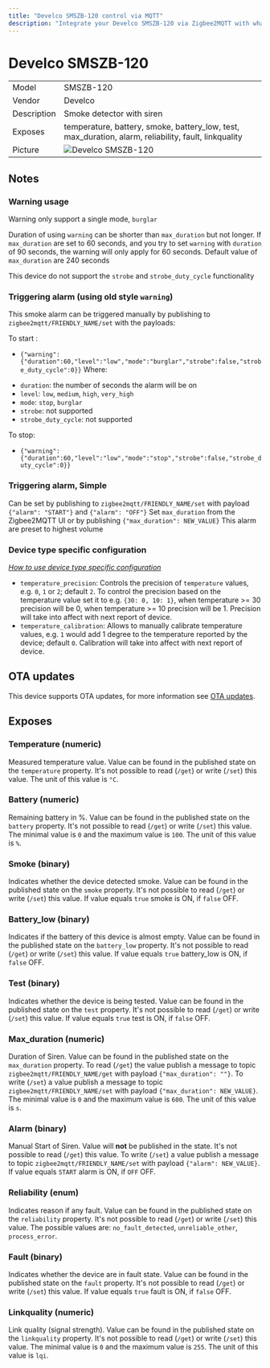 ```yaml
---
title: "Develco SMSZB-120 control via MQTT"
description: "Integrate your Develco SMSZB-120 via Zigbee2MQTT with whatever smart home infrastructure you are using without the vendors bridge or gateway."
---
```


<!-- !!!! -->
<!-- ATTENTION: This file is auto-generated through docgen! -->
<!-- You can only edit the "## Notes"-Section. -->
<!-- !!!! -->

# Develco SMSZB-120

|     |     |
|-----|-----|
| Model | SMSZB-120  |
| Vendor  | Develco  |
| Description | Smoke detector with siren |
| Exposes | temperature, battery, smoke, battery_low, test, max_duration, alarm, reliability, fault, linkquality |
| Picture | ![Develco SMSZB-120](https://psi-4ward.github.io/zigbee2mqtt-docs/images/devices/SMSZB-120.jpg) |


## Notes


### Warning usage
Warning only support a single mode, `burglar`

Duration of using `warning` can be shorter than `max_duration` but not longer. If `max_duration` are set to 60 seconds, and you try to set `warning` with `duration` of 90 seconds, the warning will only apply for 60 seconds. Default value of `max_duration` are 240 seconds

This device do not support the `strobe` and `strobe_duty_cycle` functionality


### Triggering alarm (using old style `warning`)
This smoke alarm can be triggered manually by publishing to `zigbee2mqtt/FRIENDLY_NAME/set` with the payloads:

To start :
* `{"warning":{"duration":60,"level":"low","mode":"burglar","strobe":false,"strobe_duty_cycle":0}}`
Where:
- `duration`: the number of seconds the alarm will be on
- `level`: `low`, `medium`, `high`, `very_high`
- `mode`: `stop`, `burglar`
- `strobe`: not supported
- `strobe_duty_cycle`: not supported

To stop:
* `{"warning":{"duration":60,"level":"low","mode":"stop","strobe":false,"strobe_duty_cycle":0}}`

### Triggering alarm, Simple
Can be set by publishing to `zigbee2mqtt/FRIENDLY_NAME/set` with payload `{"alarm": "START"}` and `{"alarm": "OFF"}`
Set `max_duration` from the Zigbee2MQTT UI or by publishing `{"max_duration": NEW_VALUE}`
This alarm are preset to highest volume

### Device type specific configuration
*[How to use device type specific configuration](../guide/configuration/#device-specific-configuration)*

* `temperature_precision`: Controls the precision of `temperature` values,
e.g. `0`, `1` or `2`; default `2`.
To control the precision based on the temperature value set it to e.g. `{30: 0, 10: 1}`,
when temperature >= 30 precision will be 0, when temperature >= 10 precision will be 1. Precision will take into affect with next report of device.
* `temperature_calibration`: Allows to manually calibrate temperature values,
e.g. `1` would add 1 degree to the temperature reported by the device; default `0`. Calibration will take into affect with next report of device.


## OTA updates
This device supports OTA updates, for more information see [OTA updates](../information/ota_updates.md).


## Exposes

### Temperature (numeric)
Measured temperature value.
Value can be found in the published state on the `temperature` property.
It's not possible to read (`/get`) or write (`/set`) this value.
The unit of this value is `°C`.

### Battery (numeric)
Remaining battery in %.
Value can be found in the published state on the `battery` property.
It's not possible to read (`/get`) or write (`/set`) this value.
The minimal value is `0` and the maximum value is `100`.
The unit of this value is `%`.

### Smoke (binary)
Indicates whether the device detected smoke.
Value can be found in the published state on the `smoke` property.
It's not possible to read (`/get`) or write (`/set`) this value.
If value equals `true` smoke is ON, if `false` OFF.

### Battery_low (binary)
Indicates if the battery of this device is almost empty.
Value can be found in the published state on the `battery_low` property.
It's not possible to read (`/get`) or write (`/set`) this value.
If value equals `true` battery_low is ON, if `false` OFF.

### Test (binary)
Indicates whether the device is being tested.
Value can be found in the published state on the `test` property.
It's not possible to read (`/get`) or write (`/set`) this value.
If value equals `true` test is ON, if `false` OFF.

### Max_duration (numeric)
Duration of Siren.
Value can be found in the published state on the `max_duration` property.
To read (`/get`) the value publish a message to topic `zigbee2mqtt/FRIENDLY_NAME/get` with payload `{"max_duration": ""}`.
To write (`/set`) a value publish a message to topic `zigbee2mqtt/FRIENDLY_NAME/set` with payload `{"max_duration": NEW_VALUE}`.
The minimal value is `0` and the maximum value is `600`.
The unit of this value is `s`.

### Alarm (binary)
Manual Start of Siren.
Value will **not** be published in the state.
It's not possible to read (`/get`) this value.
To write (`/set`) a value publish a message to topic `zigbee2mqtt/FRIENDLY_NAME/set` with payload `{"alarm": NEW_VALUE}`.
If value equals `START` alarm is ON, if `OFF` OFF.

### Reliability (enum)
Indicates reason if any fault.
Value can be found in the published state on the `reliability` property.
It's not possible to read (`/get`) or write (`/set`) this value.
The possible values are: `no_fault_detected`, `unreliable_other`, `process_error`.

### Fault (binary)
Indicates whether the device are in fault state.
Value can be found in the published state on the `fault` property.
It's not possible to read (`/get`) or write (`/set`) this value.
If value equals `true` fault is ON, if `false` OFF.

### Linkquality (numeric)
Link quality (signal strength).
Value can be found in the published state on the `linkquality` property.
It's not possible to read (`/get`) or write (`/set`) this value.
The minimal value is `0` and the maximum value is `255`.
The unit of this value is `lqi`.

